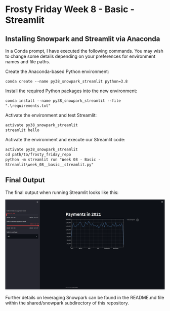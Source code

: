 
# Frosty Friday Week 8 - Basic - Streamlit

## Installing Snowpark and Streamlit via Anaconda

In a Conda prompt, I have executed the following commands. You may wish to change some details depending on your preferences for environment names and file paths.

Create the Anaconda-based Python environment:

```PS
conda create --name py38_snowpark_streamlit python=3.8
```

Install the required Python packages into the new environment:

```PS
conda install --name py38_snowpark_streamlit --file ".\requirements.txt"
```

Activate the environment and test Streamlit:

```PS
activate py38_snowpark_streamlit
streamlit hello
```

Activate the environment and execute our Streamlit code:

```PS
activate py38_snowpark_streamlit
cd path/to/frosty_friday_repo
python -m streamlit run "Week 08 - Basic - Streamlit\week_08__basic__streamlit.py"
```

## Final Output

The final output when running Streamlit looks like this:

![Streamlit Output](./images/streamlit_output.png)

Further details on leveraging Snowpark can be found in the README.md file within the shared/snowpark subdirectory of this repository.
